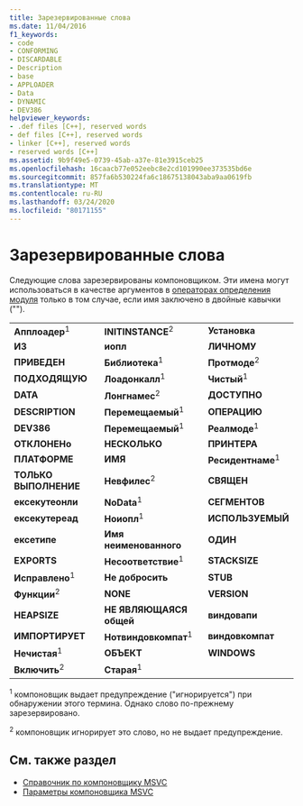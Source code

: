 ```yaml
---
title: Зарезервированные слова
ms.date: 11/04/2016
f1_keywords:
- code
- CONFORMING
- DISCARDABLE
- Description
- base
- APPLOADER
- Data
- DYNAMIC
- DEV386
helpviewer_keywords:
- .def files [C++], reserved words
- def files [C++], reserved words
- linker [C++], reserved words
- reserved words [C++]
ms.assetid: 9b9f49e5-0739-45ab-a37e-81e3915ceb25
ms.openlocfilehash: 16caacb77e052eebc8e2cd101990ee373535bd6e
ms.sourcegitcommit: 857fa6b530224fa6c18675138043aba9aa0619fb
ms.translationtype: MT
ms.contentlocale: ru-RU
ms.lasthandoff: 03/24/2020
ms.locfileid: "80171155"
---
```

# <a name="reserved-words"></a>Зарезервированные слова

Следующие слова зарезервированы компоновщиком. Эти имена могут использоваться в качестве аргументов в [операторах определения модуля](module-definition-dot-def-files.md) только в том случае, если имя заключено в двойные кавычки ("").

||||
|-|-|-|
|**Апплоадер**<sup>1</sup>|**INITINSTANCE**<sup>2</sup>|**Установка**|
|**ИЗ**|**иопл**|**ЛИЧНОМУ**|
|**ПРИВЕДЕН**|**Библиотека**<sup>1</sup>|**Протмоде**<sup>2</sup>|
|**ПОДХОДЯЩУЮ**|**Лоадонкалл**<sup>1</sup>|**Чистый**<sup>1</sup>|
|**DATA**|**Лонгнамес**<sup>2</sup>|**ДОСТУПНО**|
|**DESCRIPTION**|**Перемещаемый**<sup>1</sup>|**ОПЕРАЦИЮ**|
|**DEV386**|**Перемещаемый**<sup>1</sup>|**Реалмоде**<sup>1</sup>|
|**ОТКЛОНЕНо**|**НЕСКОЛЬКО**|**ПРИНТЕРА**|
|**ПЛАТФОРМЕ**|**ИМЯ**|**Ресидентнаме**<sup>1</sup>|
|**ТОЛЬКО ВЫПОЛНЕНИЕ**|**Невфилес**<sup>2</sup>|**СВЯЩЕН**|
|**ексекутеонли**|**NoData**<sup>1</sup>|**СЕГМЕНТОВ**|
|**ексекутереад**|**Ноиопл**<sup>1</sup>|**ИСПОЛЬЗУЕМЫЙ**|
|**ексетипе**|**Имя неименованного**|**ОДИН**|
|**EXPORTS**|**Несоответствие**<sup>1</sup>|**STACKSIZE**|
|**Исправлено**<sup>1</sup>|**Не добросить**|**STUB**|
|**Функции**<sup>2</sup>|**NONE**|**VERSION**|
|**HEAPSIZE**|**НЕ ЯВЛЯЮЩАЯСЯ общей**|**виндовапи**|
|**ИМПОРТИРУЕТ**|**Нотвиндовкомпат**<sup>1</sup>|**виндовкомпат**|
|**Нечистая**<sup>1</sup>|**ОБЪЕКТ**|**WINDOWS**|
|**Включить**<sup>2</sup>|**Старая**<sup>1</sup>||

<sup>1</sup> компоновщик выдает предупреждение ("игнорируется") при обнаружении этого термина. Однако слово по-прежнему зарезервировано.

<sup>2</sup> компоновщик игнорирует это слово, но не выдает предупреждение.

## <a name="see-also"></a>См. также раздел

- [Справочник по компоновщику MSVC](linking.md)
- [Параметры компоновщика MSVC](linker-options.md)
